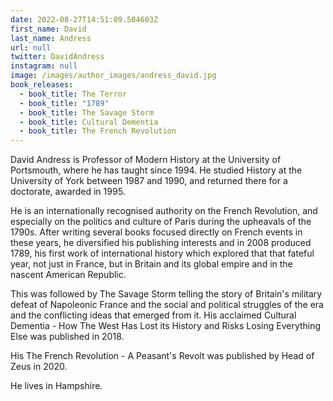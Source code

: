 ```yaml
---
date: 2022-08-27T14:51:09.504603Z
first_name: David
last_name: Andress
url: null
twitter: DavidAndress
instagram: null
image: /images/author_images/andress_david.jpg
book_releases:
  - book_title: The Terror
  - book_title: "1789"
  - book_title: The Savage Storm
  - book_title: Cultural Dementia
  - book_title: The French Revolution
---
```

David Andress is Professor of Modern History at the University of Portsmouth, where he has taught since 1994. He studied History at the University of York between 1987 and 1990, and returned there for a doctorate, awarded in 1995.

He is an internationally recognised authority on the French Revolution, and especially on the politics and culture of Paris during the upheavals of the 1790s. After writing several books focused directly on French events in these years, he diversified his publishing interests and in 2008 produced 1789, his first work of international history which explored that that fateful year, not just in France, but in Britain and its global empire and in the nascent American Republic.

This was followed by The Savage Storm telling the story of Britain's military defeat of Napoleonic France and the social and political struggles of the era and the conflicting ideas that emerged from it. His acclaimed Cultural Dementia - How The West Has Lost its History and Risks Losing Everything Else was published in 2018.

His The French Revolution - A Peasant's Revolt was published by Head of Zeus in 2020.

He lives in Hampshire.